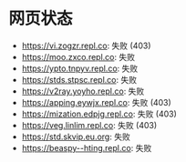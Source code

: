 # 网页状态
- https://vi.zogzr.repl.co: 失败 (403)
- https://moo.zxco.repl.co: 失败
- https://ypto.tnpyv.repl.co: 失败
- https://stds.stpsc.repl.co: 失败
- https://v2ray.yoyho.repl.co: 失败
- https://apping.eywjx.repl.co: 失败 (403)
- https://mization.edpjg.repl.co: 失败 (403)
- https://veg.linlim.repl.co: 失败 (403)
- https://std.skvip.eu.org: 失败
- https://beaspy--hting.repl.co: 失败
